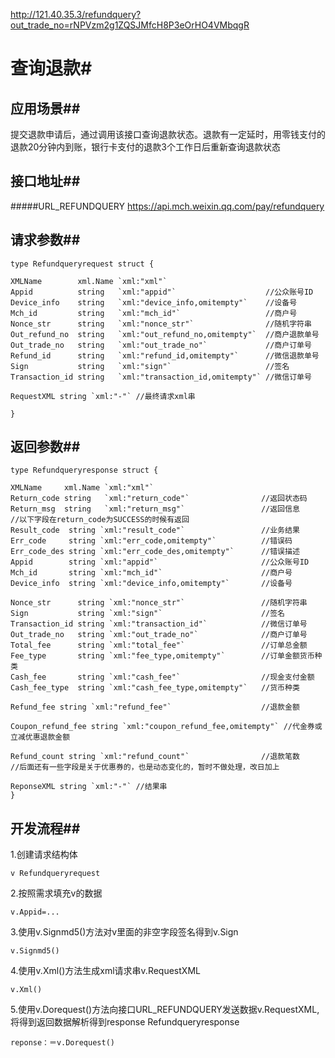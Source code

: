 http://121.40.35.3/refundquery?out_trade_no=rNPVzm2g1ZQSJMfcH8P3eOrHO4VMbqgR

# 查询退款#

## 应用场景##

提交退款申请后，通过调用该接口查询退款状态。退款有一定延时，用零钱支付的退款20分钟内到账，银行卡支付的退款3个工作日后重新查询退款状态

[微信商户平台]:https://pay.weixin.qq.com/index.php/trade/apply_refund


## 接口地址##
#####URL_REFUNDQUERY
	https://api.mch.weixin.qq.com/pay/refundquery



## 请求参数##

	type Refundqueryrequest struct {

	XMLName        xml.Name `xml:"xml"`
	Appid          string   `xml:"appid"`                    //公众账号ID
	Device_info    string   `xml:"device_info,omitempty"`    //设备号
	Mch_id         string   `xml:"mch_id"`                   //商户号
	Nonce_str      string   `xml:"nonce_str"`                //随机字符串
	Out_refund_no  string   `xml:"out_refund_no,omitempty"`  //商户退款单号
	Out_trade_no   string   `xml:"out_trade_no"`             //商户订单号
	Refund_id      string   `xml:"refund_id,omitempty"`      //微信退款单号
	Sign           string   `xml:"sign"`                     //签名
	Transaction_id string   `xml:"transaction_id,omitempty"` //微信订单号

	RequestXML string `xml:"-"` //最终请求xml串

	}

## 返回参数##

	type Refundqueryresponse struct {

	XMLName     xml.Name `xml:"xml"`
	Return_code string   `xml:"return_code"`                //返回状态码
	Return_msg  string   `xml:"return_msg"`                 //返回信息
	//以下字段在return_code为SUCCESS的时候有返回
	Result_code  string `xml:"result_code"`                 //业务结果
	Err_code     string `xml:"err_code,omitempty"`          //错误码
	Err_code_des string `xml:"err_code_des,omitempty"`      //错误描述
	Appid        string `xml:"appid"`                       //公众账号ID
	Mch_id       string `xml:"mch_id"`                      //商户号
	Device_info  string `xml:"device_info,omitempty"`       //设备号

	Nonce_str      string `xml:"nonce_str"`                 //随机字符串
	Sign           string `xml:"sign"`                      //签名
	Transaction_id string `xml:"transaction_id"`            //微信订单号
	Out_trade_no   string `xml:"out_trade_no"`              //商户订单号
	Total_fee      string `xml:"total_fee"`                 //订单总金额
	Fee_type       string `xml:"fee_type,omitempty"`        //订单金额货币种类
	Cash_fee       string `xml:"cash_fee"`                  //现金支付金额
	Cash_fee_type  string `xml:"cash_fee_type,omitempty"`   //货币种类

	Refund_fee string `xml:"refund_fee"`                    //退款金额

	Coupon_refund_fee string `xml:"coupon_refund_fee,omitempty"` //代金券或立减优惠退款金额

	Refund_count string `xml:"refund_count"`                //退款笔数
    //后面还有一些字段是关于优惠券的，也是动态变化的，暂时不做处理，改日加上

	ReponseXML string `xml:"-"` //结果串
	}


## 开发流程##

1.创建请求结构体
	
	v Refundqueryrequest
 

2.按照需求填充v的数据

	v.Appid=...
 

3.使用v.Signmd5()方法对v里面的非空字段签名得到v.Sign
	
	v.Signmd5()

4.使用v.Xml()方法生成xml请求串v.RequestXML

	v.Xml()

5.使用v.Dorequest()方法向接口URL_REFUNDQUERY发送数据v.RequestXML,将得到返回数据解析得到response Refundqueryresponse

	reponse：＝v.Dorequest()

